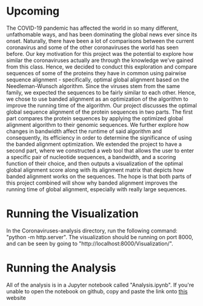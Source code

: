 # Upcoming
The COVID-19 pandemic has affected the world in so many different, unfathomable ways, and has been dominating the global news ever since its onset. Naturally, there have been a lot of comparisons between the current coronavirus and some of the other coronaviruses the world has seen before. Our key motivation for this project was the potential to explore how similar the coronaviruses actually are through the knowledge we’ve gained from this class. Hence, we decided to conduct this exploration and compare sequences of some of the proteins they have in common using pairwise sequence alignment - specifically, optimal global alignment based on the Needleman-Wunsch algorithm. Since the viruses stem from the same family, we expected the sequences to be fairly similar to each other. Hence, we chose to use banded alignment as an optimization of the algorithm to improve the running time of the algorithm. Our project discusses the optimal global sequence alignment of the protein sequences in two parts. The first part compares the protein sequences by applying the optimized global alignment algorithm to their genomic sequences. We further explore how changes in bandwidth affect the runtime of said algorithm and consequently, its efficiency in order to determine the significance of using the banded alignment optimization. We extended the project to have a second part, where we constructed a web tool that allows the user to enter a specific pair of nucleotide sequences, a bandwidth, and a scoring function of their choice, and then outputs a visualization of the optimal global alignment score along with its alignment matrix that depicts how banded alignment works on the sequences. The hope is that both parts of this project combined will show why banded alignment improves the running time of global alignment, especially with really large sequences.

# Running the Visualization
In the Coronaviruses-analysis directory, run the following command: "python -m http.server". The visualization should be running on port 8000, and can be seen by going to "http://localhost:8000/Visualization/".

# Running the Analysis
All of the analysis is in a Jupyter notebook called "Analysis.ipynb". If you're unable to open the notebook on github, copy and paste the link onto [this](https://nbviewer.jupyter.org/) website
